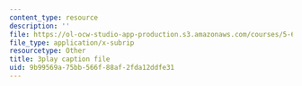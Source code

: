 ```yaml
---
content_type: resource
description: ''
file: https://ol-ocw-studio-app-production.s3.amazonaws.com/courses/5-60-thermodynamics-kinetics-spring-2008/9b99569a75bb566f88af2fda12ddfe31_qYqI9IWyv-c.vtt
file_type: application/x-subrip
resourcetype: Other
title: 3play caption file
uid: 9b99569a-75bb-566f-88af-2fda12ddfe31
---
```

